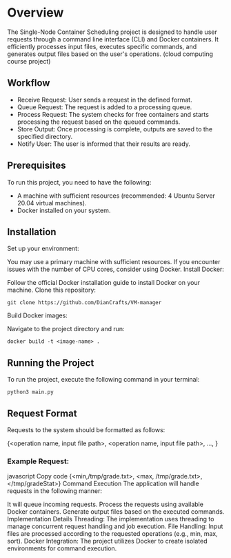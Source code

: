 # Overview
The Single-Node Container Scheduling project is designed to handle user requests through a command line interface (CLI) and Docker containers. It efficiently processes input files, executes specific commands, and generates output files based on the user's operations. (cloud computing course project)

## Workflow
- Receive Request: User sends a request in the defined format.
- Queue Request: The request is added to a processing queue.
- Process Request: The system checks for free containers and starts processing the request based on the queued commands.
- Store Output: Once processing is complete, outputs are saved to the specified directory.
- Notify User: The user is informed that their results are ready.
## Prerequisites
To run this project, you need to have the following:
- A machine with sufficient resources (recommended: 4 Ubuntu Server 20.04 virtual machines).
- Docker installed on your system.

## Installation
Set up your environment:

You may use a primary machine with sufficient resources. If you encounter issues with the number of CPU cores, consider using Docker.
Install Docker:

Follow the official Docker installation guide to install Docker on your machine.
Clone this repository:
```
git clone https://github.com/DianCrafts/VM-manager
```
Build Docker images:

Navigate to the project directory and run:
```
docker build -t <image-name> .
```
## Running the Project
To run the project, execute the following command in your terminal:

```
python3 main.py
```
## Request Format
Requests to the system should be formatted as follows:

{<operation name, input file path>, <operation name, input file path>, …, <output directory>}
### Example Request:

javascript
Copy code
{<min,/tmp/grade.txt>, <max, /tmp/grade.txt>, </tmp/gradeStat>}
Command Execution
The application will handle requests in the following manner:

It will queue incoming requests.
Process the requests using available Docker containers.
Generate output files based on the executed commands.
Implementation Details
Threading: The implementation uses threading to manage concurrent request handling and job execution.
File Handling: Input files are processed according to the requested operations (e.g., min, max, sort).
Docker Integration: The project utilizes Docker to create isolated environments for command execution.

